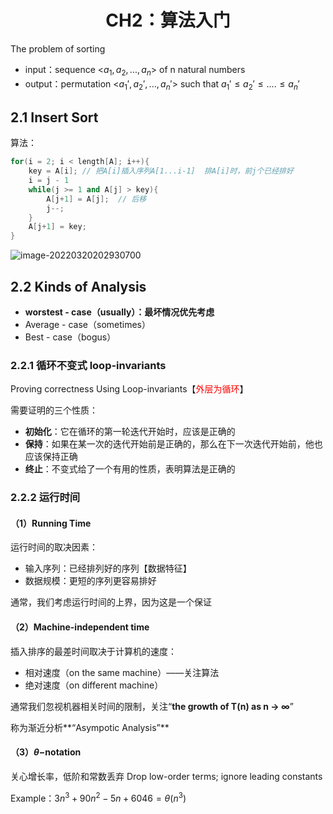 # <center>CH2：算法入门

The problem of sorting

- input：sequence <$a_1,a_2,...,a_n$> of n natural numbers
- output：permutation <$a_1', a_2',...,a_n'$> such that $a_1'\leq a_2'\leq ....\leq a_n'$

## 2.1 Insert Sort

算法：

```cpp
for(i = 2; i < length[A]; i++){
    key = A[i];	// 把A[i]插入序列A[1...i-1]	排A[i]时，前j个已经排好
    i = j - 1 
    while(j >= 1 and A[j] > key){
        A[j+1] = A[j];	// 后移
        j--;
    }
    A[j+1] = key;
}
```

![image-20220320202930700](https://gitee.com/sun-yunqi/img/raw/master/pictureStore/image-20220320202930700.png)

## 2.2 Kinds of Analysis

- **worstest - case（usually）：最坏情况优先考虑**
- Average - case（sometimes）
- Best - case（bogus）

### 2.2.1 循环不变式 loop-invariants

Proving correctness Using Loop-invariants【<font color=#FF0000 >外层为循环</font>】

需要证明的三个性质：

- **初始化**：它在循环的第一轮迭代开始时，应该是正确的
- **保持**：如果在某一次的迭代开始前是正确的，那么在下一次迭代开始前，他也应该保持正确
- **终止**：不变式给了一个有用的性质，表明算法是正确的

### 2.2.2 运行时间

#### （1）Running Time

运行时间的取决因素：

- 输入序列：已经排列好的序列【数据特征】
- 数据规模：更短的序列更容易排好

通常，我们考虑运行时间的上界，因为这是一个保证

#### （2）Machine-independent time

插入排序的最差时间取决于计算机的速度：

- 相对速度（on the same machine）——关注算法
- 绝对速度（on different machine）

通常我们忽视机器相关时间的限制，关注“**the growth of T(n) as n → ∞**”

称为渐近分析**“Asympotic Analysis”**

#### （3）$\theta-$notation

关心增长率，低阶和常数丢弃 Drop low-order terms; ignore leading constants

Example：$3n^3+90n^2-5n+6046 = \theta(n^3)$
